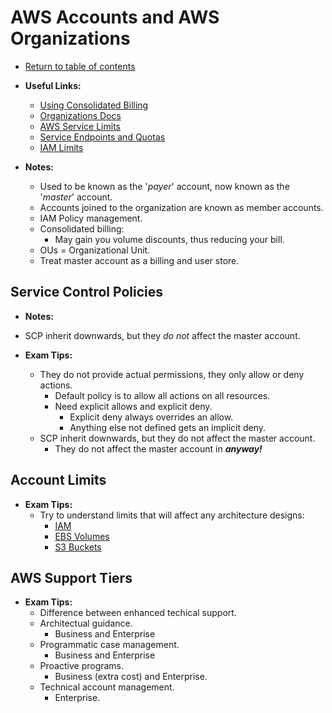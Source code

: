 # AWS Accounts and AWS Organizations

* [Return to table of contents](../../../README.md)

* **Useful Links:**
  * [Using Consolidated Billing](https://docs.aws.amazon.com/awsaccountbilling/latest/aboutv2/useconsolidatedbilling-discounts.html)
  * [Organizations Docs](https://docs.aws.amazon.com/organizations/?id=docs_gateway)
  * [AWS Service Limits](https://docs.aws.amazon.com/general/latest/gr/aws_service_limits.html)
  * [Service Endpoints and Quotas](https://docs.aws.amazon.com/general/latest/gr/aws-general.pdf#aws-service-information)
  * [IAM Limits](https://docs.aws.amazon.com/IAM/latest/UserGuide/reference_iam-limits.html)

* **Notes:**
  * Used to be known as the '_payer_' account, now known as the '_master_' account.
  * Accounts joined to the organization are known as member accounts.
  * IAM Policy management.
  * Consolidated billing:
    * May gain you volume discounts, thus reducing your bill.
  * OUs = Organizational Unit.
  * Treat master account as a billing and user store.

## Service Control Policies

* **Notes:**

* SCP inherit downwards, but they _do not_ affect the master account.

* **Exam Tips:**
  * They do not provide actual permissions, they only allow or deny actions.
    * Default policy is to allow all actions on all resources.
    * Need explicit allows and explicit deny.
      * Explicit deny always overrides an allow.
      * Anything else not defined gets an implicit deny.
  * SCP inherit downwards, but they do not affect the master account.
    * They do not affect the master account in **_anyway!_**

## Account Limits

* **Exam Tips:**
  * Try to understand limits that will affect any architecture designs:
    * [IAM](https://docs.aws.amazon.com/general/latest/gr/iam-service.html)
    * [EBS Volumes](https://docs.aws.amazon.com/general/latest/gr/ebs-service.html)
    * [S3 Buckets](https://docs.aws.amazon.com/general/latest/gr/s3.html)

## AWS Support Tiers

* **Exam Tips:**
  * Difference between enhanced techical support.
  * Architectual guidance.
    * Business and Enterprise
  * Programmatic case management.
    * Business and Enterprise
  * Proactive programs.
    * Business (extra cost) and Enterprise.
  * Technical account management.
    * Enterprise.
